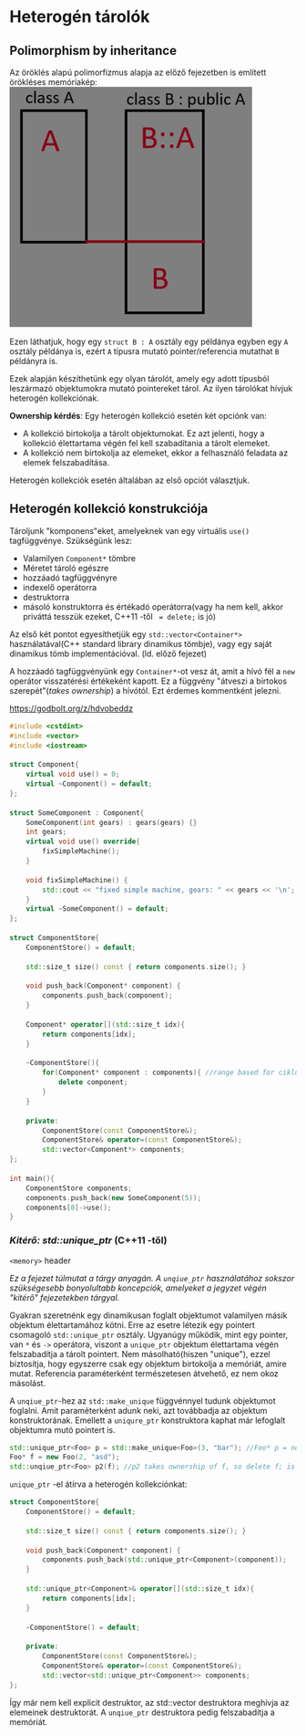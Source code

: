 # Heterogén tárolók

## Polimorphism by inheritance

Az öröklés alapú polimorfizmus alapja az előző fejezetben is említett örökléses memóriakép:
![](image-2.png)

Ezen láthatjuk, hogy egy `struct B : A` osztály egy példánya egyben egy `A` osztály példánya is, ezért `A` típusra mutató pointer/referencia mutathat `B` példányra is.

Ezek alapján készíthetünk egy olyan tárolót, amely egy adott típusból leszármazó objektumokra mutató pointereket tárol. Az ilyen tárolókat hívjuk heterogén kollekciónak.

__Ownership kérdés__: Egy heterogén kollekció esetén két opciónk van:
* A kollekció birtokolja a tárolt objektumokat. Ez azt jelenti, hogy a kollekció élettartama végén fel kell szabadítania a tárolt elemeket. 
* A kollekció nem birtokolja az elemeket, ekkor a felhasználó feladata az elemek felszabadítása.

Heterogén kollekciók esetén általában az első opciót választjuk.

## Heterogén kollekció konstrukciója

Tároljunk "komponens"eket, amelyeknek van egy virtuális `use()` tagfüggvénye.
Szükségünk lesz:
* Valamilyen `Component*` tömbre
* Méretet tároló egészre
* hozzáadó tagfüggvényre
* indexelő operátorra
* destruktorra
* másoló konstruktorra és értékadó operátorra(vagy ha nem kell, akkor priváttá tesszük ezeket, C++11 -től ` = delete;` is jó)

Az első két pontot egyesíthetjük egy `std::vector<Container*>` használatával(C++ standard library dinamikus tömbje), vagy egy saját dinamikus tömb implementációval. (ld. előző fejezet)

A hozzáadó tagfüggvényünk egy `Container*`-ot vesz át, amit a hívó fél a `new` operátor visszatérési értékeként kapott. Ez a függvény "átveszi a birtokos szerepét"(*takes ownership*) a hívótól. Ezt érdemes kommentként jelezni.

<https://godbolt.org/z/hdvobeddz>
```cpp
#include <cstdint>
#include <vector>
#include <iostream>

struct Component{
    virtual void use() = 0;
    virtual ~Component() = default;
};

struct SomeComponent : Component{
    SomeComponent(int gears) : gears(gears) {}
    int gears;
    virtual void use() override{
        fixSimpleMachine();
    }

    void fixSimpleMachine() {
        std::cout << "fixed simple machine, gears: " << gears << '\n';
    }
    virtual ~SomeComponent() = default;
};

struct ComponentStore{
    ComponentStore() = default;

    std::size_t size() const { return components.size(); }

    void push_back(Component* component) {
        components.push_back(component);
    }

    Component* operator[](std::size_t idx){
        return components[idx];
    }

    ~ComponentStore(){
        for(Component* component : components){ //range based for ciklus, ld. iterátorok
            delete component;
        }
    }

    private:
        ComponentStore(const ComponentStore&);
        ComponentStore& operator=(const ComponentStore&);
        std::vector<Component*> components;
};

int main(){
    ComponentStore components;
    components.push_back(new SomeComponent(5));
    components[0]->use(); 
}
```

### *Kitérő: std::unique_ptr* (C++11 -től)
`<memory>` header

*Ez a fejezet túlmutat a tárgy anyagán. A `unqiue_ptr` használatához sokszor szükségesebb bonyolultabb koncepciók, amelyeket a jegyzet végén "kitérő" fejezetekben tárgyal.*

Gyakran szeretnénk egy dinamikusan foglalt objektumot valamilyen másik objektum élettartamához kötni. Erre az esetre létezik egy pointert csomagoló `std::unique_ptr` osztály. Ugyanúgy működik, mint egy pointer, van `*` és `->` operátora, viszont a `unique_ptr` objektum élettartama végén felszabadítja a tárolt pointert. Nem másolható(hiszen "unique"), ezzel biztosítja, hogy egyszerre csak egy objektum birtokolja a memóriát, amire mutat. Referencia paraméterként természetesen átvehető, ez nem okoz másolást.

A `unqiue_ptr`-hez az `std::make_unique` függvénnyel tudunk objektumot foglalni. Amit paraméterként adunk neki, azt továbbadja az objektum konstruktorának.
Emellett a `uniqure_ptr` konstruktora kaphat már lefoglalt objektumra mutó pointert is.

```cpp
std::unique_ptr<Foo> p = std::make_unique<Foo>(3, "bar"); //Foo* p = new Foo(3, "bar")
Foo* f = new Foo(2, "asd");
std::unqiue_ptr<Foo> p2(f); //p2 takes ownership of f, so delete f; is not necessary
```

`unique_ptr` -el átírva a heterogén kollekciónkat:

```cpp
struct ComponentStore{
    ComponentStore() = default;

    std::size_t size() const { return components.size(); }

    void push_back(Component* component) {
        components.push_back(std::unique_ptr<Component>(component));
    }

    std::unique_ptr<Component>& operator[](std::size_t idx){
        return components[idx];
    }

    ~ComponentStore() = default; 

    private:
        ComponentStore(const ComponentStore&);
        ComponentStore& operator=(const ComponentStore&);
        std::vector<std::unique_ptr<Component>> components;
};
```
Így már nem kell explicit destruktor, az std::vector destruktora meghívja az elemeinek destruktorát. A `unqiue_ptr` destruktora pedig felszabadítja a memóriát.